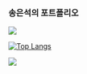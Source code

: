 ### 송은석의 포트폴리오

<img src="https://capsule-render.vercel.app/api?type=waving&color=gradient&height=200&text=송은석의 포트폴리오!" />



[![Top Langs](https://github-readme-stats.vercel.app/api/top-langs/?username=Ssong0515)](https://github.com/anuraghazra/github-readme-stats)




<img src="https://capsule-render.vercel.app/api?type=waving&color=gradient&height=150&section=footer" />
